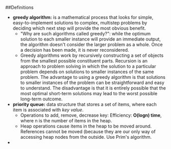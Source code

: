 ##Definitions

+ **greedy algorithm:** is a mathematical process that looks for simple, easy-to-implement solutions to complex, multistep problems by deciding which next step will provide the most obvious benefit. 
    + "Why are such algorithms called greedy?": while the optimum solution to each smaller instance will provide an immediate output, the algorithm doesn't consider the larger problem as a whole. Once a decision has been made, it is never reconsidered.
    + Greedy algorithms work by recursively constructing a set of objects from the smallest possible constituent parts. Recursion is an approach to problem solving in which the solution to a particular problem depends on solutions to smaller instances of the same problem. The advantage to using a greedy algorithm is that solutions to smaller instances of the problem can be straightforward and easy to understand. The disadvantage is that it is entirely possible that the most optimal short-term solutions may lead to the worst possible long-term outcome.
+ **priority queue:** data structure that stores a set of items, where each item is associated with *key value*.
    + Operations to add, remove, decrease key: Efficiency: **O(logn) time**, where n is the number of items in the heap.
    + Heap operations cause items in the heap to be moved around. References cannot be moved (because they are our only way of accessing heap nodes from the outside. Use Prim's algorithm.
+ 
